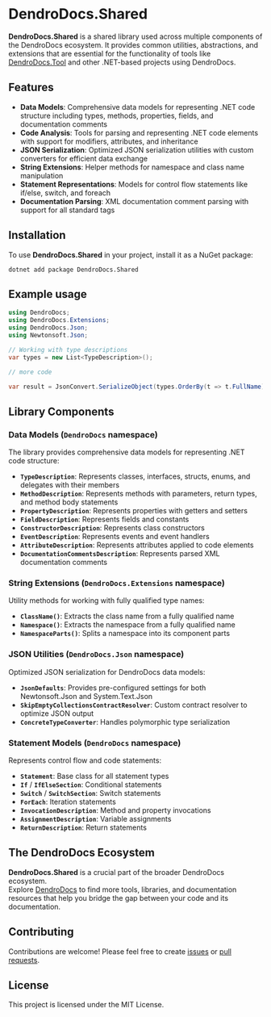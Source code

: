 # DendroDocs.Shared

**DendroDocs.Shared** is a shared library used across multiple components of the DendroDocs ecosystem.
It provides common utilities, abstractions, and extensions that are essential for the functionality of tools like [DendroDocs.Tool](https://github.com/dendrodocs/dotnet-tool) and other .NET-based projects using DendroDocs.

## Features

- **Data Models**: Comprehensive data models for representing .NET code structure including types, methods, properties, fields, and documentation comments
- **Code Analysis**: Tools for parsing and representing .NET code elements with support for modifiers, attributes, and inheritance
- **JSON Serialization**: Optimized JSON serialization utilities with custom converters for efficient data exchange
- **String Extensions**: Helper methods for namespace and class name manipulation
- **Statement Representations**: Models for control flow statements like if/else, switch, and foreach
- **Documentation Parsing**: XML documentation comment parsing with support for all standard tags

## Installation

To use **DendroDocs.Shared** in your project, install it as a NuGet package:

```shell
dotnet add package DendroDocs.Shared
```

## Example usage

```csharp
using DendroDocs;
using DendroDocs.Extensions;
using DendroDocs.Json;
using Newtonsoft.Json;

// Working with type descriptions
var types = new List<TypeDescription>();

// more code

var result = JsonConvert.SerializeObject(types.OrderBy(t => t.FullName), serializerSettings);
```

## Library Components

### Data Models (`DendroDocs` namespace)

The library provides comprehensive data models for representing .NET code structure:

- **`TypeDescription`**: Represents classes, interfaces, structs, enums, and delegates with their members
- **`MethodDescription`**: Represents methods with parameters, return types, and method body statements  
- **`PropertyDescription`**: Represents properties with getters and setters
- **`FieldDescription`**: Represents fields and constants
- **`ConstructorDescription`**: Represents class constructors
- **`EventDescription`**: Represents events and event handlers
- **`AttributeDescription`**: Represents attributes applied to code elements
- **`DocumentationCommentsDescription`**: Represents parsed XML documentation comments

### String Extensions (`DendroDocs.Extensions` namespace)

Utility methods for working with fully qualified type names:

- **`ClassName()`**: Extracts the class name from a fully qualified name
- **`Namespace()`**: Extracts the namespace from a fully qualified name  
- **`NamespaceParts()`**: Splits a namespace into its component parts

### JSON Utilities (`DendroDocs.Json` namespace)

Optimized JSON serialization for DendroDocs data models:

- **`JsonDefaults`**: Provides pre-configured settings for both Newtonsoft.Json and System.Text.Json
- **`SkipEmptyCollectionsContractResolver`**: Custom contract resolver to optimize JSON output
- **`ConcreteTypeConverter`**: Handles polymorphic type serialization

### Statement Models (`DendroDocs` namespace)

Represents control flow and code statements:

- **`Statement`**: Base class for all statement types
- **`If`** / **`IfElseSection`**: Conditional statements
- **`Switch`** / **`SwitchSection`**: Switch statements  
- **`ForEach`**: Iteration statements
- **`InvocationDescription`**: Method and property invocations
- **`AssignmentDescription`**: Variable assignments
- **`ReturnDescription`**: Return statements

## The DendroDocs Ecosystem

**DendroDocs.Shared** is a crucial part of the broader DendroDocs ecosystem.  
Explore [DendroDocs](https://github.com/dendrodocs) to find more tools, libraries, and documentation resources that help you bridge the gap between your code and its documentation.

## Contributing

Contributions are welcome! Please feel free to create [issues](https://github.com/dendrodocs/dotnet-shared-lib/issues) or [pull requests](https://github.com/dendrodocs/dotnet-shared-lib/pulls).

## License

This project is licensed under the MIT License.
